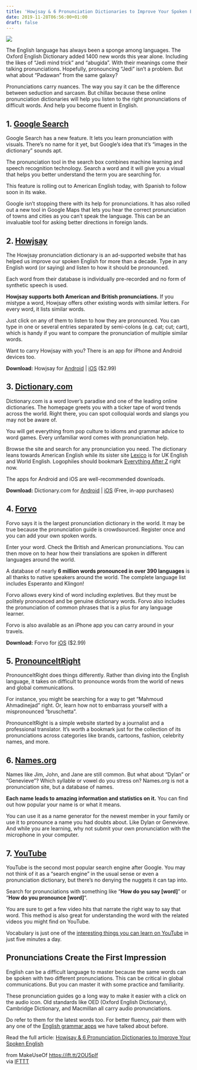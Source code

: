 ```yaml
---
title: 'Howjsay & 6 Pronunciation Dictionaries to Improve Your Spoken English'
date: 2019-11-28T06:56:00+01:00
draft: false
---
```


![](https://static.makeuseof.com/wp-content/uploads/2007/12/foreign-language-english-pronounciation-dictionary-featured.jpg)

The English language has always been a sponge among languages. The Oxford English Dictionary added 1400 new words this year alone. Including the likes of “Jedi mind trick” and “abugida”. With their meanings come their talking pronunciations. Hopefully, pronouncing “Jedi” isn’t a problem. But what about “Padawan” from the same galaxy?

Pronunciations carry nuances. The way you say it can be the difference between seduction and sarcasm. But chillax because these online pronunciation dictionaries will help you listen to the right pronunciations of difficult words. And help you become fluent in English.

1\. [Google Search](https://www.blog.google/products/search/how-do-you-pronounce-quokka-practice-search/)
---------------------------------------------------------------------------------------------------------

Google Search has a new feature. It lets you learn pronunciation with visuals. There’s no name for it yet, but Google’s idea that it’s “images in the dictionary” sounds apt.

The pronunciation tool in the search box combines machine learning and speech recognition technology. Search a word and it will give you a visual that helps you better understand the term you are searching for.

This feature is rolling out to American English today, with Spanish to follow soon in its wake.

Google isn’t stopping there with its help for pronunciations. It has also rolled out a new tool in Google Maps that lets you hear the correct pronunciation of towns and cities as you can’t speak the language. This can be an invaluable tool for asking better directions in foreign lands.

2\. [Howjsay](https://howjsay.com/)
-----------------------------------

The Howjsay pronunciation dictionary is an ad-supported website that has helped us improve our spoken English for more than a decade. Type in any English word (or saying) and listen to how it should be pronounced.

Each word from their database is individually pre-recorded and no form of synthetic speech is used.

**Howjsay supports both American and British pronunciations.** If you mistype a word, Howjsay offers other existing words with similar letters. For every word, it lists similar words.

Just click on any of them to listen to how they are pronounced. You can type in one or several entries separated by semi-colons (e.g. cat; cut; cart), which is handy if you want to compare the pronunciation of multiple similar words.

Want to carry Howjsay with you? There is an app for iPhone and Android devices too.

**Download:** Howjsay for [Android](https://play.google.com/store/apps/details?id=com.howjsay.search) | [iOS](https://apps.apple.com/app/id333252081) ($2.99)

3\. [Dictionary.com](https://www.dictionary.com/)
-------------------------------------------------

Dictionary.com is a word lover’s paradise and one of the leading online dictionaries. The homepage greets you with a ticker tape of word trends across the world. Right there, you can spot colloquial words and slangs you may not be aware of.

You will get everything from pop culture to idioms and grammar advice to word games. Every unfamiliar word comes with pronunciation help.

Browse the site and search for any pronunciation you need. The dictionary leans towards American English while its sister site [Lexico](https://www.lexico.com/) is for UK English and World English. Logophiles should bookmark [Everything After Z](https://www.dictionary.com/e/) right now.

The apps for Android and iOS are well-recommended downloads.

**Download:** Dictionary.com for [Android](https://play.google.com/store/apps/details?id=com.dictionary&hl=en_US) | [iOS](https://apps.apple.com/us/app/dictionary-com-english-words/id308750436) (Free, in-app purchases)

4\. [Forvo](https://forvo.com/)
-------------------------------

Forvo says it is the largest pronunciation dictionary in the world. It may be true because the pronunciation guide is crowdsourced. Register once and you can add your own spoken words.

Enter your word. Check the British and American pronunciations. You can then move on to hear how their translations are spoken in different languages around the world.

A database of nearly **6 million words pronounced in over 390 languages** is all thanks to native speakers around the world. The complete language list includes Esperanto and Klingon!

Forvo allows every kind of word including expletives. But they must be politely pronounced and be genuine dictionary words. Forvo also includes the pronunciation of common phrases that is a plus for any language learner.

Forvo is also available as an iPhone app you can carry around in your travels.

**Download:** Forvo for [iOS](https://apps.apple.com/app/id375819093) ($2.99)

5\. [PronounceItRight](https://www.pronounceitright.com/)
---------------------------------------------------------

PronounceItRight does things differently. Rather than diving into the English language, it takes on difficult to pronounce words from the world of news and global communications.

For instance, you might be searching for a way to get “Mahmoud Ahmadinejad” right. Or, learn how not to embarrass yourself with a mispronounced “bruschetta”.

PronounceItRight is a simple website started by a journalist and a professional translator. It’s worth a bookmark just for the collection of its pronunciations across categories like brands, cartoons, fashion, celebrity names, and more.

6\. [Names.org](https://www.names.org/)
---------------------------------------

Names like Jim, John, and Jane are still common. But what about “Dylan” or “Genevieve”? Which syllable or vowel do you stress on? Names.org is not a pronunciation site, but a database of names.

**Each name leads to amazing information and statistics on it.** You can find out how popular your name is or what it means.

You can use it as a name generator for the newest member in your family or use it to pronounce a name you had doubts about. Like Dylan or Genevieve. And while you are learning, why not submit your own pronunciation with the microphone in your computer.

7\. [YouTube](https://www.youtube.com/)
---------------------------------------

YouTube is the second most popular search engine after Google. You may not think of it as a “search engine” in the usual sense or even a pronunciation dictionary, but there’s no denying the nuggets it can tap into.

Search for pronunciations with something like “**How do you say \[word\]**” or “**How do you pronounce \[word\]**“.

You are sure to get a few video hits that narrate the right way to say that word. This method is also great for understanding the word with the related videos you might find on YouTube.

Vocabulary is just one of the [interesting things you can learn on YouTube](//www.makeuseof.com/tag/10-interesting-things-can-learn-youtube/) in just five minutes a day.

Pronunciations Create the First Impression
------------------------------------------

English can be a difficult language to master because the same words can be spoken with two different pronunciations. This can be critical in global communications. But you can master it with some practice and familiarity.

These pronunciation guides go a long way to make it easier with a click on the audio icon. Old standards like OED (Oxford English Dictionary), Cambridge Dictionary, and Macmillan all carry audio pronunciations.

Do refer to them for the latest words too. For better fluency, pair them with any one of the [English grammar apps](//www.makeuseof.com/tag/7-apps-help-anyone-improve-english-grammar/) we have talked about before.

Read the full article: [Howjsay & 6 Pronunciation Dictionaries to Improve Your Spoken English](https://www.makeuseof.com/tag/howjsay/)

  
  
from MakeUseOf https://ift.tt/2OU5pIf  
via [IFTTT](https://ifttt.com/?ref=da&site=blogger)